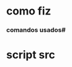 # como fiz 
### comandos usados#
<head>
<body>
<div>
<h1>
script src
<meta  charset="utf-8">
<meta name="viewport" content="width=device-width">
<link href="style.css" rel="stylesheet" type="text/css" />
<title>

Estrutura basica de <html>
Para abrir o projeto eu usei o <head> como cerebro do projeto que contem mais informaçoes do projeto
Para resolver as caracteres usei <meta charset="utf-8">
Essa teg usei para informa ao navegador como renderizar a página em dispositivos móveis<meta name="viewport" content="width=device-width">
Para definir o documento utilizei <title>
Para fechar utilizei  <link href="style.css" rel="stylesheet" type="text/css" /> para informar ao navegador para usar dispositivo css]
o <body> usei como documento html, que é exibido pelo navegador em sua janela, ou seja, todo o conteúdo visível do site
Para separar o codígo html usei o <div> e para criar um titolo usei o <h1> 
E para fechar o projeto usei o <script src> essa teg é o caminho para um arquivo ou recurso externo que você deseja vincular ao seu documento HTML




